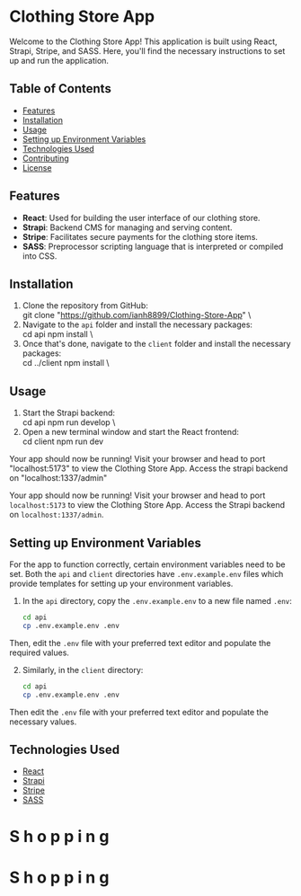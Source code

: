 # Clothing Store App

Welcome to the Clothing Store App! This application is built using React, Strapi, Stripe, and SASS. Here, you'll find the necessary instructions to set up and run the application.

## Table of Contents
- [Features](#features)
- [Installation](#installation)
- [Usage](#usage)
- [Setting up Environment Variables](#setting-up-environment-variables)
- [Technologies Used](#technologies-used)
- [Contributing](#contributing)
- [License](#license)

## Features
- **React**: Used for building the user interface of our clothing store.
- **Strapi**: Backend CMS for managing and serving content.
- **Stripe**: Facilitates secure payments for the clothing store items.
- **SASS**: Preprocessor scripting language that is interpreted or compiled into CSS.

## Installation
1. Clone the repository from GitHub:
   \
   git clone "https://github.com/ianh8899/Clothing-Store-App"
   \
2. Navigate to the `api` folder and install the necessary packages:
   \
   cd api
   npm install
   \
3. Once that's done, navigate to the `client` folder and install the necessary packages:
   \
   cd ../client
   npm install
   \

## Usage
1. Start the Strapi backend:
   \
   cd api
   npm run develop
   \
2. Open a new terminal window and start the React frontend:
   \
   cd client
   npm run dev


Your app should now be running! Visit your browser and head to port "localhost:5173" to view the Clothing Store App.
Access the strapi backend on "localhost:1337/admin"

Your app should now be running! Visit your browser and head to port `localhost:5173` to view the Clothing Store App. Access the Strapi backend on `localhost:1337/admin`.

## Setting up Environment Variables
For the app to function correctly, certain environment variables need to be set. Both the `api` and `client` directories have `.env.example.env` files which provide templates for setting up your environment variables.

1. In the `api` directory, copy the `.env.example.env` to a new file named `.env`:
   ```bash
   cd api
   cp .env.example.env .env


  Then, edit the `.env` file with your preferred text editor and populate the required values.

2. Similarly, in the `client` directory:
   ```bash
   cd api
   cp .env.example.env .env

 Then edit the `.env` file with your preferred text editor and populate the necessary values.

## Technologies Used
- [React](https://reactjs.org/)
- [Strapi](https://strapi.io/)
- [Stripe](https://stripe.com/)
- [SASS](https://sass-lang.com/)
#   S h o p p i n g 
 
 #   S h o p p i n g 
 
 
